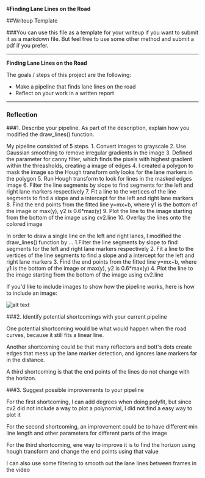 #**Finding Lane Lines on the Road** 

##Writeup Template

###You can use this file as a template for your writeup if you want to submit it as a markdown file. But feel free to use some other method and submit a pdf if you prefer.

---

**Finding Lane Lines on the Road**

The goals / steps of this project are the following:
* Make a pipeline that finds lane lines on the road
* Reflect on your work in a written report


[//]: # (Image References)

[image1]: ./examples/grayscale.jpg "Grayscale"

---

### Reflection

###1. Describe your pipeline. As part of the description, explain how you modified the draw_lines() function.

My pipeline consisted of 5 steps. 
	1. Convert images to grayscale
	2. Use Gaussian smoothing to remove irregular gradients in the image
	3. Defined the parameter for canny filter, which finds the pixels with highest gradient within the threasholds, creating a image of edges
	4. I created a polygon to mask the image so the Hough transform only looks for the lane markers in the polygon
	5. Run Hough transform to look for lines in the masked edges image
	6. Filter the line segments by slope to find segments for the left and right lane markers respectively
	7. Fit a line to the vertices of the line segments to find a slope and a intercept for the left and right lane markers
	8. Find the end points from the fitted line y=mx+b, where y1 is the bottom of the image or max(y), y2 is 0.6*max(y)
	9. Plot the line to the image starting from the bottom of the image using cv2.line
	10. Overlay the lines onto the colored image

In order to draw a single line on the left and right lanes, I modified the draw_lines() function by ...
	1.Filter the line segments by slope to find segments for the left and right lane markers respectively
	2. Fit a line to the vertices of the line segments to find a slope and a intercept for the left and right lane markers
	3. Find the end points from the fitted line y=mx+b, where y1 is the bottom of the image or max(y), y2 is 0.6*max(y)
	4. Plot the line to the image starting from the bottom of the image using cv2.line

If you'd like to include images to show how the pipeline works, here is how to include an image: 

![alt text][image1]


###2. Identify potential shortcomings with your current pipeline


One potential shortcoming would be what would happen when the road curves, because it still fits a linear line. 

Another shortcoming could be that many reflectors and bott's dots create edges that mess up the lane marker detection, and ignores lane markers far in the distance. 

A third shortcoming is that the end points of the lines do not change with the horizon. 


###3. Suggest possible improvements to your pipeline

For the first shortcoming, I can add degrees when doing polyfit, but since cv2 did not include a way to plot a polynomial, I did not find a easy way to plot it

For the second shortcoming, an improvement could be to have different min line length and other parameters for different parts of the image

For the third shortcoming, ene way to improve it is to find the horizon using hough transform and change the end points using that value

I can also use some filtering to smooth out the lane lines between frames in the video
